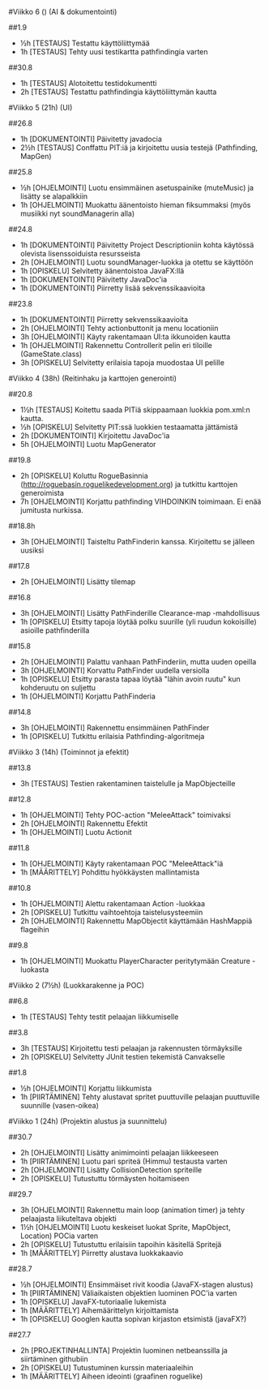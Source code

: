 #Viikko 6 ()
(AI & dokumentointi)

##1.9
* ½h [TESTAUS] Testattu käyttöliittymää
* 1h [TESTAUS] Tehty uusi testikartta pathfindingia varten

##30.8
* 1h [TESTAUS] Alotoitettu testidokumentti
* 2h [TESTAUS] Testattu pathfindingia käyttöliittymän kautta

#Viikko 5 (21h)
(UI)

##26.8
* 1h [DOKUMENTOINTI] Päivitetty javadocia
* 2½h [TESTAUS] Conffattu PIT:iä ja kirjoitettu uusia testejä (Pathfinding, MapGen)

##25.8
* ½h [OHJELMOINTI] Luotu ensimmäinen asetuspainike (muteMusic) ja lisätty se alapalkkiin
* 1h [OHJELMOINTI] Muokattu äänentoisto hieman fiksummaksi (myös musiikki nyt soundManagerin alla)

##24.8
* 1h [DOKUMENTOINTI] Päivitetty Project Descriptioniin kohta käytössä olevista lisenssoiduista resursseista
* 2h [OHJELMOINTI] Luotu soundManager-luokka ja otettu se käyttöön
* 1h [OPISKELU] Selvitetty äänentoistoa JavaFX:llä
* 1h [DOKUMENTOINTI] Päivitetty JavaDoc'ia
* 1h [DOKUMENTOINTI] Piirretty lisää sekvenssikaavioita

##23.8
* 1h [DOKUMENTOINTI] Piirretty sekvenssikaavioita
* 2h [OHJELMOINTI] Tehty actionbuttonit ja menu locationiin
* 3h [OHJELMOINTI] Käyty rakentamaan UI:ta ikkunoiden kautta
* 1h [OHJELMOINTI] Rakennettu Controllerit pelin eri tiloille (GameState.class)
* 3h [OPISKELU] Selvitetty erilaisia tapoja muodostaa UI pelille

#Viikko 4 (38h)
(Reitinhaku ja karttojen generointi)

##20.8
* 1½h [TESTAUS] Koitettu saada PITiä skippaamaan luokkia pom.xml:n kautta.
* ½h [OPISKELU] Selvitetty PIT:ssä luokkien testaamatta jättämistä
* 2h [DOKUMENTOINTI] Kirjoitettu JavaDoc'ia
* 5h [OHJELMOINTI] Luotu MapGenerator

##19.8
* 2h [OPISKELU] Koluttu RogueBasinnia (http://roguebasin.roguelikedevelopment.org) ja tutkittu karttojen generoimista
* 7h [OHJELMOINTI] Korjattu pathfinding VIHDOINKIN toimimaan. Ei enää jumitusta nurkissa.

##18.8h
* 3h [OHJELMOINTI] Taisteltu PathFinderin kanssa. Kirjoitettu se jälleen uusiksi

##17.8
* 2h [OHJELMOINTI] Lisätty tilemap

##16.8
* 3h [OHJELMOINTI] Lisätty PathFinderille Clearance-map -mahdollisuus
* 1h [OPISKELU] Etsitty tapoja löytää polku suurille (yli ruudun kokoisille) asioille pathfinderilla

##15.8
* 2h [OHJELMOINTI] Palattu vanhaan PathFinderiin, mutta uuden opeilla
* 3h [OHJELMOINTI] Korvattu PathFinder uudella versiolla
* 1h [OPISKELU] Etsitty parasta tapaa löytää "lähin avoin ruutu" kun kohderuutu on suljettu
* 1h [OHJELMOINTI] Korjattu PathFinderia

##14.8
* 3h [OHJELMOINTI] Rakennettu ensimmäinen PathFinder
* 1h [OPISKELU] Tutkittu erilaisia Pathfinding-algoritmeja

#Viikko 3 (14h)
(Toiminnot ja efektit)

##13.8
* 3h [TESTAUS] Testien rakentaminen taistelulle ja MapObjecteille

##12.8
* 1h [OHJELMOINTI] Tehty POC-action "MeleeAttack" toimivaksi
* 2h [OHJELMOINTI] Rakennettu Efektit
* 1h [OHJELMOINTI] Luotu Actionit

##11.8
* 1h [OHJELMOINTI] Käyty rakentamaan POC "MeleeAttack"iä
* 1h [MÄÄRITTELY] Pohdittu hyökkäysten mallintamista

##10.8
* 1h [OHJELMOINTI] Alettu rakentamaan Action -luokkaa
* 2h [OPISKELU] Tutkittu vaihtoehtoja taistelusysteemiin
* 2h [OHJELMOINTI] Rakennettu MapObjectit käyttämään HashMappiä flageihin

##9.8
* 1h [OHJELMOINTI] Muokattu PlayerCharacter peritytymään Creature -luokasta

#Viikko 2 (7½h)
(Luokkarakenne ja POC)

##6.8
* 1h [TESTAUS] Tehty testit pelaajan liikkumiselle

##3.8
* 3h [TESTAUS] Kirjoitettu testi pelaajan ja rakennusten törmäyksille
* 2h [OPISKELU] Selvitetty JUnit testien tekemistä Canvakselle

##1.8
* ½h [OHJELMOINTI] Korjattu liikkumista
* 1h [PIIRTÄMINEN] Tehty alustavat spritet puuttuville pelaajan puuttuville suunnille (vasen-oikea)

#Viikko 1 (24h)
(Projektin alustus ja suunnittelu)

##30.7
* 2h [OHJELMOINTI] Lisätty animimointi pelaajan liikkeeseen
* 1h [PIIRTÄMINEN] Luotu pari spriteä (Himmu) testausta varten
* 2h [OHJELMOINTI] Lisätty CollisionDetection spriteille
* 2h [OPISKELU] Tutustuttu törmäysten hoitamiseen

##29.7
* 3h [OHJELMOINTI] Rakennettu main loop (animation timer) ja tehty pelaajasta liikuteltava objekti
* 1½h [OHJELMOINTI] Luotu keskeiset luokat Sprite, MapObject, Location) POCia varten
* 2h [OPISKELU] Tutustuttu erilaisiin tapoihin käsitellä Spritejä
* 1h [MÄÄRITTELY] Piirretty alustava luokkakaavio

##28.7
* ½h [OHJELMOINTI] Ensimmäiset rivit koodia (JavaFX-stagen alustus)
* 1h [PIIRTÄMINEN] Väliaikaisten objektien luominen POC'ia varten
* 1h [OPISKELU] JavaFX-tutoriaalie lukemista
* 1h [MÄÄRITTELY] Aihemäärittelyn kirjoittamista
* 1h [OPISKELU] Googlen kautta sopivan kirjaston etsimistä (javaFX?)

##27.7
* 2h [PROJEKTINHALLINTA] Projektin luominen netbeanssilla ja siirtäminen githubiin
* 2h [OPISKELU] Tutustuminen kurssin materiaaleihin
* 1h [MÄÄRITTELY] Aiheen ideointi (graafinen roguelike)